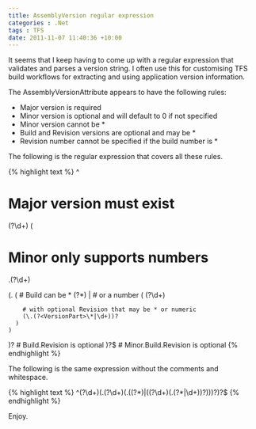 ```yaml
---
title: AssemblyVersion regular expression
categories : .Net
tags : TFS
date: 2011-11-07 11:40:36 +10:00
---
```


It seems that I keep having to come up with a regular expression that validates and parses a version string. I often use this for customising TFS build workflows for extracting and using application version information.  

The AssemblyVersionAttribute appears to have the following rules:

* Major version is required
* Minor version is optional and will default to 0 if not specified
* Minor version cannot be *
* Build and Revision versions are optional and may be *
* Revision number cannot be specified if the build number is *

The following is the regular expression that covers all these rules.

<!--more-->

{% highlight text %}
^
# Major version must exist
(?<VersionPart>\d+)
(
  # Minor only supports numbers
  \.(?<VersionPart>\d+)

  (\.
    (
      # Build can be *
      (?<VersionPart>\*)
      |
      # or a number
      (
        (?<VersionPart>\d+)

        # with optional Revision that may be * or numeric
        (\.(?<VersionPart>\*|\d+))?
      )
    )
  )? # Build.Revision is optional
)?$ # Minor.Build.Revision is optional
{% endhighlight %}

The following is the same expression without the comments and whitespace.

{% highlight text %}
^(?<VersionPart>\d+)(\.(?<VersionPart>\d+)(\.((?<VersionPart>\*)|((?<VersionPart>\d+)(\.(?<VersionPart>\*|\d+))?)))?)?$
{% endhighlight %}

Enjoy.
